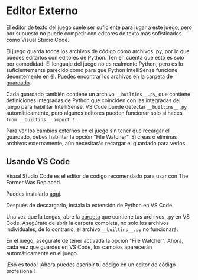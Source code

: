 # Editor Externo
El editor de texto del juego suele ser suficiente para jugar a este juego, pero por supuesto no puede competir con editores de texto más sofisticados como Visual Studio Code.

El juego guarda todos los archivos de código como archivos .py, por lo que puedes editarlos con editores de Python. 
Ten en cuenta que esto es solo por comodidad. El lenguaje del juego no es realmente Python, pero es lo suficientemente parecido como para que Python IntelliSense funcione decentemente en él.
Puedes encontrar los archivos en la [carpeta de guardado](persistent_data_path/Saves).

Cada guardado también contiene un archivo `__builtins__.py`, que contiene definiciones integradas de Python que coinciden con las integradas del juego para habilitar IntelliSense. 
VS Code puede detectar `__builtins__.py` automáticamente, pero algunos editores pueden funcionar solo si haces `from __builtins__ import *`.

Para ver los cambios externos en el juego sin tener que recargar el guardado, debes habilitar la opción "File Watcher". Si creas o eliminas archivos externamente, aún necesitarás recargar el guardado para verlos.

## Usando VS Code
Visual Studio Code es el editor de código recomendado para usar con The Farmer Was Replaced.

Puedes instalarlo [aquí](https://code.visualstudio.com/download).

Después de descargarlo, instala la extensión de Python en VS Code.

Una vez que la tengas, abre la [carpeta](persistent_data_path/Saves) que contiene tus archivos `.py` en VS Code. Asegúrate de abrir la carpeta completa, no solo los archivos individuales, de lo contrario, el archivo `__builtins__.py` no funcionará.

En el juego, asegúrate de tener activada la opción "File Watcher". Ahora, cada vez que guardes en VS Code, los cambios aparecerán automáticamente en el juego.

¡Eso es todo! ¡Ahora puedes escribir tu código en un editor de código profesional!